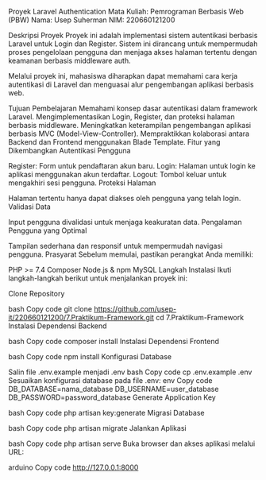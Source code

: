 Proyek Laravel Authentication
Mata Kuliah: Pemrograman Berbasis Web (PBW)
Nama: Usep Suherman
NIM: 220660121200

Deskripsi Proyek
Proyek ini adalah implementasi sistem autentikasi berbasis Laravel untuk Login dan Register. Sistem ini dirancang untuk mempermudah proses pengelolaan pengguna dan menjaga akses halaman tertentu dengan keamanan berbasis middleware auth.

Melalui proyek ini, mahasiswa diharapkan dapat memahami cara kerja autentikasi di Laravel dan menguasai alur pengembangan aplikasi berbasis web.

Tujuan Pembelajaran
Memahami konsep dasar autentikasi dalam framework Laravel.
Mengimplementasikan Login, Register, dan proteksi halaman berbasis middleware.
Meningkatkan keterampilan pengembangan aplikasi berbasis MVC (Model-View-Controller).
Mempraktikkan kolaborasi antara Backend dan Frontend menggunakan Blade Template.
Fitur yang Dikembangkan
Autentikasi Pengguna

Register: Form untuk pendaftaran akun baru.
Login: Halaman untuk login ke aplikasi menggunakan akun terdaftar.
Logout: Tombol keluar untuk mengakhiri sesi pengguna.
Proteksi Halaman

Halaman tertentu hanya dapat diakses oleh pengguna yang telah login.
Validasi Data

Input pengguna divalidasi untuk menjaga keakuratan data.
Pengalaman Pengguna yang Optimal

Tampilan sederhana dan responsif untuk mempermudah navigasi pengguna.
Prasyarat
Sebelum memulai, pastikan perangkat Anda memiliki:

PHP >= 7.4
Composer
Node.js & npm
MySQL
Langkah Instalasi
Ikuti langkah-langkah berikut untuk menjalankan proyek ini:

Clone Repository

bash
Copy code
git clone https://github.com/usep-it/220660121200/7.Praktikum-Framework.git
cd 7.Praktikum-Framework
Instalasi Dependensi Backend

bash
Copy code
composer install
Instalasi Dependensi Frontend

bash
Copy code
npm install
Konfigurasi Database

Salin file .env.example menjadi .env
bash
Copy code
cp .env.example .env
Sesuaikan konfigurasi database pada file .env:
env
Copy code
DB_DATABASE=nama_database
DB_USERNAME=user_database
DB_PASSWORD=password_database
Generate Application Key

bash
Copy code
php artisan key:generate
Migrasi Database

bash
Copy code
php artisan migrate
Jalankan Aplikasi

bash
Copy code
php artisan serve
Buka browser dan akses aplikasi melalui URL:

arduino
Copy code
http://127.0.0.1:8000